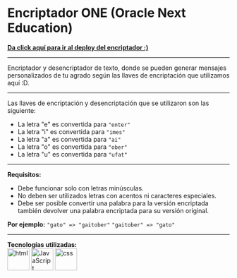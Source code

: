 <h1>Encriptador ONE (Oracle Next Education)</h1>


[**Da click aquí para ir al deploy del encriptador :)**](https://patoprogramador.github.io/encriptador/)

---
Encriptador y desencriptador de texto, donde se pueden generar mensajes personalizados de tu agrado según las llaves de encriptación que utilizamos aquí :D.

---

Las llaves de encriptación y desencriptación que se utilizaron son las siguiente:  
  
  - La letra "e" es convertida para `"enter"`
  - La letra "i" es convertida para `"imes"`
  - La letra "a" es convertida para `"ai"`
  - La letra "o" es convertida para `"ober"`
  - La letra "u" es convertida para `"ufat"`

---

**Requisitos:**  
  - Debe funcionar solo con letras minúsculas.
  - No deben ser utilizados letras con acentos ni caracteres especiales.
  - Debe ser posible convertir una palabra para la versión encriptada también devolver una palabra encriptada para su versión original.  

**Por ejemplo:** `"gato" => "gaitober"` `"gaitober" => "gato"`

---

**Tecnologías utilizadas:**  
<img src="https://img.icons8.com/color/344/html-5--v1.png" alt="html" width="50"/>
<img src="https://img.icons8.com/color/344/javascript--v1.png" alt="JavaScript" width="50"/>
<img src="https://img.icons8.com/color/344/css3.png" alt="css" width="50"/>
